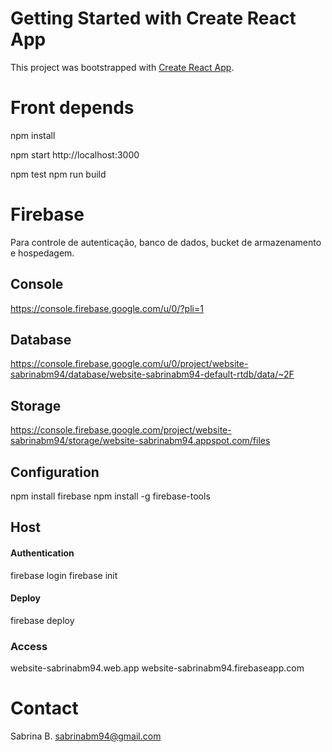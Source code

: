 # Getting Started with Create React App
This project was bootstrapped with [Create React App](https://github.com/facebook/create-react-app).


# Front depends
npm install

npm start
http://localhost:3000

npm test
npm run build


# Firebase
Para controle de autenticação, banco de dados, bucket de armazenamento e hospedagem.

## Console
https://console.firebase.google.com/u/0/?pli=1

## Database
https://console.firebase.google.com/u/0/project/website-sabrinabm94/database/website-sabrinabm94-default-rtdb/data/~2F

## Storage
https://console.firebase.google.com/project/website-sabrinabm94/storage/website-sabrinabm94.appspot.com/files


## Configuration
npm install firebase
npm install -g firebase-tools

## Host
#### Authentication
firebase login
firebase init

#### Deploy
firebase deploy

### Access
website-sabrinabm94.web.app
website-sabrinabm94.firebaseapp.com

# Contact
Sabrina B. 
sabrinabm94@gmail.com

